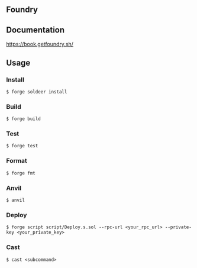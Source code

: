 ## Foundry

## Documentation

https://book.getfoundry.sh/

## Usage

### Install
```shell
$ forge soldeer install 
```

### Build

```shell
$ forge build
```

### Test

```shell
$ forge test
```

### Format

```shell
$ forge fmt
```

### Anvil

```shell
$ anvil
```

### Deploy

```shell
$ forge script script/Deploy.s.sol --rpc-url <your_rpc_url> --private-key <your_private_key>
```

### Cast

```shell
$ cast <subcommand>
```

